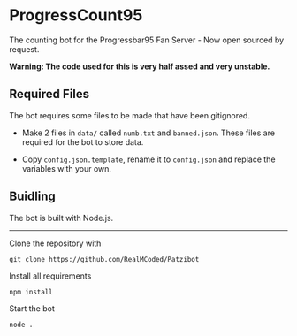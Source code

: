 # ProgressCount95

The counting bot for the Progressbar95 Fan Server - Now open sourced by request.

**Warning: The code used for this is very half assed and very unstable.**

## Required Files

The bot requires some files to be made that have been gitignored.

- Make 2 files in `data/` called `numb.txt` and `banned.json`. These files are required for the bot to store data.

- Copy `config.json.template`, rename it to `config.json` and replace the variables with your own.

## Buidling

The bot is built with Node.js.

---

Clone the repository with
```
git clone https://github.com/RealMCoded/Patzibot
```

Install all requirements
```
npm install
```

Start the bot
```
node .
```